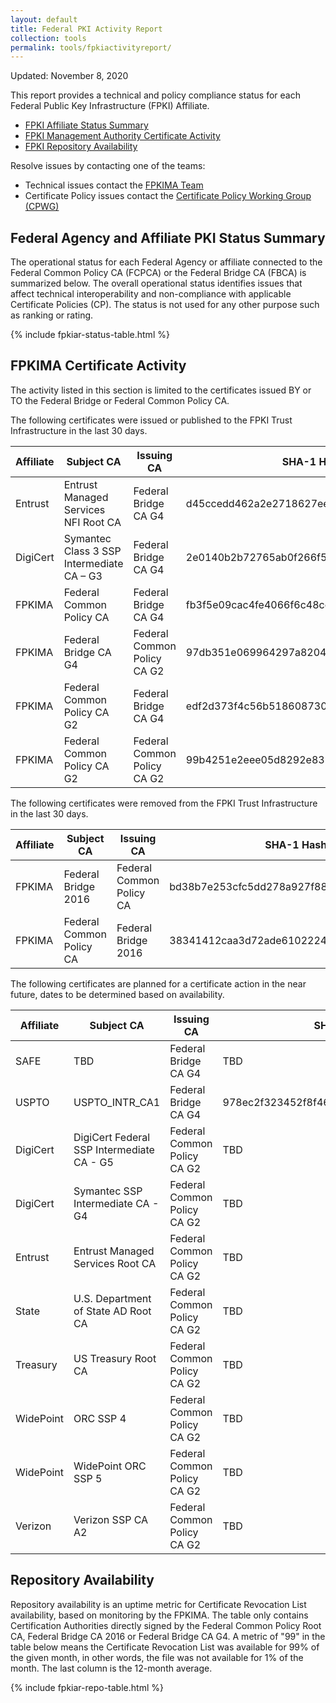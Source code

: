 ```yaml
---
layout: default 
title: Federal PKI Activity Report
collection: tools
permalink: tools/fpkiactivityreport/
---
```


Updated: November 8, 2020

This report provides a technical and policy compliance status for each Federal Public Key Infrastructure (FPKI) Affiliate.

- [FPKI Affiliate Status Summary](#fpki-affiliate-status-summary)
- [FPKI Management Authority Certificate Activity](#fpkima-certificate-activity)
- [FPKI Repository Availability](#repository-availability)

Resolve issues by contacting one of the teams:  

- Technical issues contact the [FPKIMA Team](mailto:fpki-help@gsa.gov) 
- Certificate Policy issues contact the [Certificate Policy Working Group (CPWG)](mailto:fpkipa_cpwg@listserv.gsa.gov)  

## Federal Agency and Affiliate PKI Status Summary
The operational status for each Federal Agency or affiliate connected to the Federal Common Policy CA (FCPCA) or the Federal Bridge CA (FBCA) is summarized below. The overall operational status identifies issues that affect technical interoperability and non-compliance with applicable Certificate Policies (CP). The status is not used for any other purpose such as ranking or rating.

{% include fpkiar-status-table.html %}

## FPKIMA Certificate Activity
The activity listed in this section is limited to the certificates issued BY or TO the Federal Bridge or Federal Common Policy CA.

The following certificates were issued or published to the FPKI Trust Infrastructure in the last 30 days.

| Affiliate | Subject CA | Issuing CA | SHA-1 Hash | Issued Date |
| --------- | ---------- | ---------- | ------ | ------ |
| Entrust | Entrust Managed Services NFI Root CA | Federal Bridge CA G4 | d45ccedd462a2e2718627eeb6e013fc0a0dc6940 | 10/29/2020 |
| DigiCert | Symantec Class 3 SSP Intermediate CA – G3 | Federal Bridge CA G4 | 2e0140b2b72765ab0f266f57562c3cfd33fd5eb2 | 10/22/2020 |
| FPKIMA | Federal Common Policy CA  | Federal Bridge CA G4 | fb3f5e09cac4fe4066f6c48cce31feca02fea677 |  |
| FPKIMA | Federal Bridge CA G4 | Federal Common Policy CA G2 | 97db351e069964297a82040eb760c9cc1d74ba33 | 10/15/2020 - Issued (not published) |
| FPKIMA | Federal Common Policy CA G2 | Federal Bridge CA G4 | edf2d373f4c56b5186087300638e3c5660c9a090 | 10/15/2020 - Issued (not published) |
| FPKIMA | Federal Common Policy CA G2 | Federal Common Policy CA G2 | 99b4251e2eee05d8292e8397a90165293d116028 | 10/14/2020 - Establish |

The following certificates were removed from the FPKI Trust Infrastructure in the last 30 days.

| Affiliate | Subject CA | Issuing CA | SHA-1 Hash | Expiration Date |
| --------- | ---------- | ---------- | ------ | ------ |
| FPKIMA | Federal Bridge 2016 | Federal Common Policy CA | bd38b7e253cfc5dd278a927f88833fb44c6af03a | 10/13/20 - Revoked |
| FPKIMA | Federal Common Policy CA | Federal Bridge 2016 | 38341412caa3d72ade61022240411444d21b1de9 | 10/13/20 - Revoked |

The following certificates are planned for a certificate action in the near future, dates to be determined based on availability.

| Affiliate | Subject CA | Issuing CA | SHA-1 Hash | Expiration Date | Action |
| --------- | ---------- | ---------- | ---------- | ---------- | -------- |
| SAFE | TBD | Federal Bridge CA G4 | TBD | TBD | Issue - 11/12/2020 |
| USPTO | USPTO_INTR_CA1 | Federal Bridge CA G4 | 978ec2f323452f8f46932b8550663d68b6e96af7 | 12/12/2022 | Re-issue 11/12/2020 |
| DigiCert | DigiCert Federal SSP Intermediate CA - G5 | Federal Common Policy CA G2 | TBD | 12/13/2028 | Issue – 11/18/2020 |
| DigiCert | Symantec SSP Intermediate CA - G4 | Federal Common Policy CA G2 | TBD | 11/12/2024 | Issue – 11/18/2020 |
| Entrust | Entrust Managed Services Root CA | Federal Common Policy CA G2 | TBD | 8/14/2029 | Issue – 11/18/2020 |
| State | U.S. Department of State AD Root CA | Federal Common Policy CA G2 | TBD | 11/18/2023 | Issue – 11/18/2020 |
| Treasury | US Treasury Root CA | Federal Common Policy CA G2 | TBD | 8/14/2022 | Issue – 11/18/20 |
| WidePoint | ORC SSP 4 | Federal Common Policy CA G2 | TBD | 1/21/2024 | Issue – 11/18/20 |
| WidePoint | WidePoint ORC SSP 5 | Federal Common Policy CA G2 | TBD | 11/18/2030 | Issue – 11/18/20 |
| Verizon | Verizon SSP CA A2 | Federal Common Policy CA G2 | TBD | 12/6/2026 | Issue – 11/18/20 |

 

## Repository Availability 
Repository availability is an uptime metric for Certificate Revocation List availability, based on monitoring by the FPKIMA. The table only contains Certification Authorities directly signed by the Federal Common Policy Root CA, Federal Bridge CA 2016 or Federal Bridge CA G4. A metric of "99" in the table below means the Certificate Revocation List was available for 99% of the given month, in other words, the file was not available for 1% of the month. The last column is the 12-month average.

{% include fpkiar-repo-table.html %}
